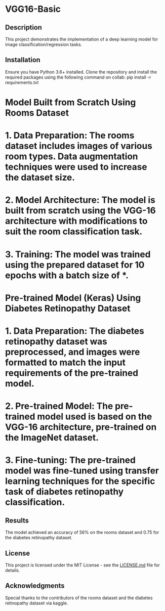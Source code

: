 # VGG16-Basic

## Description
This project demonstrates the implementation of a deep learning model for image classification/regression tasks.

## Installation
Ensure you have Python 3.6+ installed. Clone the repository and install the required packages using the following command on collab:
pip install -r requirements.txt

# Model Built from Scratch Using Rooms Dataset
# 1. Data Preparation: The rooms dataset includes images of various room types. Data augmentation techniques were used to increase the dataset size.
# 2. Model Architecture: The model is built from scratch using the VGG-16 architecture with modifications to suit the room classification task.
# 3. Training: The model was trained using the prepared dataset for 10 epochs with a batch size of *.

# Pre-trained Model (Keras) Using Diabetes Retinopathy Dataset
# 1. Data Preparation: The diabetes retinopathy dataset was preprocessed, and images were formatted to match the input requirements of the pre-trained model.
# 2. Pre-trained Model: The pre-trained model used is based on the VGG-16 architecture, pre-trained on the ImageNet dataset.
# 3. Fine-tuning: The pre-trained model was fine-tuned using transfer learning techniques for the specific task of diabetes retinopathy classification.

## Results
The model achieved an accuracy of 56% on the rooms dataset and 0.75 for the diabetes retinopathy dataset.

## License
This project is licensed under the MIT License - see the [LICENSE.md](LICENSE.md) file for details.

## Acknowledgments
Special thanks to the contributors of the rooms dataset and the diabetes retinopathy dataset via kaggle.
